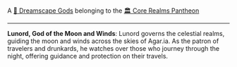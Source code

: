 A [🛐 Dreamscape Gods](🛐%20Dreamscape%20Gods.md) belonging to the [🏛 Core Realms Pantheon](🏛%20Core%20Realms%20Pantheon.md)

---

**Lunord, God of the Moon and Winds**: Lunord governs the celestial realms, guiding the moon and winds across the skies of Agar.ia. As the patron of travelers and drunkards, he watches over those who journey through the night, offering guidance and protection on their travels.